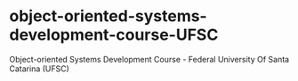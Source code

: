 # object-oriented-systems-development-course-UFSC
Object-oriented Systems Development Course - Federal University Of Santa Catarina (UFSC)
